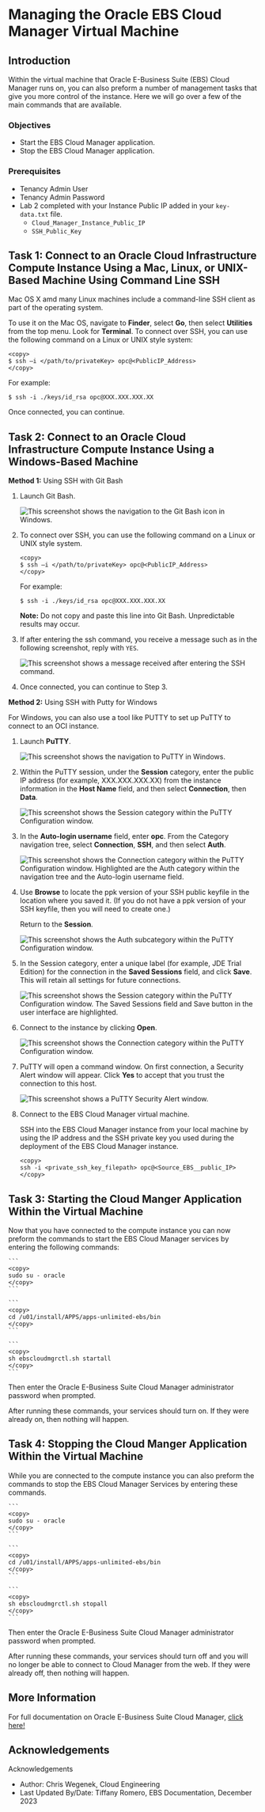 # Managing the Oracle EBS Cloud Manager Virtual Machine

## Introduction
Within the virtual machine that Oracle E-Business Suite (EBS) Cloud Manager runs on, you can also preform a number of management tasks that give you more control of the instance. Here we will go over a few of the main commands that are available.

### **Objectives**

* Start the EBS Cloud Manager application.
* Stop the EBS Cloud Manager application.

### **Prerequisites**

* Tenancy Admin User
* Tenancy Admin Password
* Lab 2 completed with your Instance Public IP added in your `key-data.txt` file.
    * `Cloud_Manager_Instance_Public_IP`
    * `SSH_Public_Key`

## Task 1: Connect to an Oracle Cloud Infrastructure Compute Instance Using a Mac, Linux, or UNIX-Based Machine Using Command Line SSH

Mac OS X amd many Linux machines include a command-line SSH client as part of the operating system. 

To use it on the Mac OS, navigate to **Finder**, select **Go**, then select **Utilities** from the top menu. Look for **Terminal**. To connect over SSH, you can use the following command on a Linux or UNIX style system:

    <copy>
    $ ssh –i </path/to/privateKey> opc@<PublicIP_Address>
    </copy>

For example:

``$ ssh -i ./keys/id_rsa opc@XXX.XXX.XXX.XX``

Once connected, you can continue.

## Task 2: Connect to an Oracle Cloud Infrastructure Compute Instance Using a Windows-Based Machine

**Method 1:** Using SSH with Git Bash

1.  Launch Git Bash.

    ![This screenshot shows the navigation to the Git Bash icon in Windows.](./images/git-bash.png " ")

2.  To connect over SSH, you can use the following command on a Linux or UNIX style system.

        <copy>
        $ ssh –i </path/to/privateKey> opc@<PublicIP_Address>
        </copy>

    For example:

    ``$ ssh -i ./keys/id_rsa opc@XXX.XXX.XXX.XX``

    **Note:** Do not copy and paste this line into Git Bash. Unpredictable results may occur.

3.  If after entering the ssh command, you receive a message such as in the following screenshot, reply with ``YES``.

    ![This screenshot shows a message received after entering the SSH command.](./images/continue-connecting.png " ")

4. Once connected, you can continue to Step 3.

**Method 2:** Using SSH with Putty for Windows

For Windows, you can also use a tool like PUTTY to set up PuTTY to connect to an OCI instance.

1.	Launch **PuTTY**.

    ![This screenshot shows the navigation to PuTTY in Windows.](./images/putty.png " ")

2. Within the PuTTY session, under the **Session** category, enter the public IP address (for example, XXX.XXX.XXX.XX) from the instance information in the **Host Name** field, and then select **Connection**, then **Data**.

   ![This screenshot shows the Session category within the PuTTY Configuration window.](./images/putty-configuration.png " ")

3.  In the **Auto-login username** field, enter **opc**. From the Category navigation tree, select **Connection**, **SSH**, and then select **Auth**.

    ![This screenshot shows the Connection category within the PuTTY Configuration window. Highlighted are the Auth category within the navigation tree and the Auto-login username field.](./images/putty-authentication.png " ")

4.  Use **Browse** to locate the ppk version of your SSH public keyfile in the location where you saved it. (If you do not have a ppk version of your SSH keyfile, then you will need to create one.) 

    Return to the **Session**.

    ![This screenshot shows the Auth subcategory within the PuTTY Configuration window. ](./images/putty-ssh.png " ")

5.  In the Session category, enter a unique label (for example, JDE Trial Edition) for the connection in the **Saved Sessions** field, and click **Save**. This will retain all settings for future connections.

    ![This screenshot shows the Session category within the PuTTY Configuration window. The Saved Sessions field and Save button in the user interface are highlighted.](./images/putty-save.png " ")

6.  Connect to the instance by clicking **Open**.

    ![This screenshot shows the Connection category within the PuTTY Configuration window. ](./images/putty-open.png " ")

7.  PuTTY will open a command window. On first connection, a Security Alert window will appear. Click **Yes** to accept that you trust the connection to this host.

    ![This screenshot shows a PuTTY Security Alert window.](./images/trust-connection.png " ")
1. Connect to the EBS Cloud Manager virtual machine.

    SSH into the EBS Cloud Manager instance from your local machine by using the IP address and the SSH private key you used during the deployment of the EBS Cloud Manager instance. 

    ```
    <copy>
    ssh -i <private_ssh_key_filepath> opc@<Source_EBS__public_IP>
    </copy>
    ```
## Task 3: Starting the Cloud Manger Application Within the Virtual Machine

Now that you have connected to the compute instance you can now preform the commands to start the EBS Cloud Manager services by entering the following commands:

    ```
    <copy>
    sudo su - oracle
    </copy>
    ```

    ```
    <copy>
    cd /u01/install/APPS/apps-unlimited-ebs/bin
    </copy>
    ``` 

    ```
    <copy>  
    sh ebscloudmgrctl.sh startall
    </copy>
    ```

Then enter the Oracle E-Business Suite Cloud Manager administrator password when prompted.

After running these commands, your services should turn on. If they were already on, then nothing will happen.

## Task 4: Stopping the Cloud Manger Application Within the Virtual Machine

While you are connected to the compute instance you can also preform the commands to stop the EBS Cloud Manager Services by entering these commands.

    ```
    <copy>
    sudo su - oracle
    </copy>
    ```

    ```
    <copy>
    cd /u01/install/APPS/apps-unlimited-ebs/bin
    </copy>
    ``` 

    ```
    <copy>  
    sh ebscloudmgrctl.sh stopall
    </copy>
    ```

Then enter the Oracle E-Business Suite Cloud Manager administrator password when prompted.

After running these commands, your services should turn off and you will no longer be able to connect to Cloud Manager from the web. If they were already off, then nothing will happen.

## More Information

For full documentation on Oracle E-Business Suite Cloud Manager, [click here!](https://docs.oracle.com/cd/E26401_01/doc.122/f35809/toc.htm)

## Acknowledgements

Acknowledgements
* Author: Chris Wegenek, Cloud Engineering
* Last Updated By/Date: Tiffany Romero, EBS Documentation, December 2023



